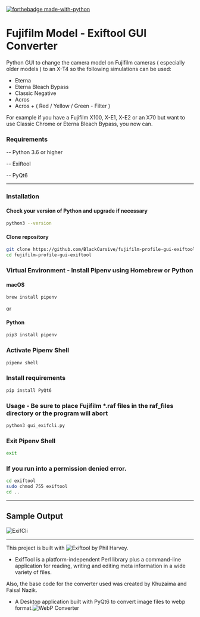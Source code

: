 [![forthebadge made-with-python](http://ForTheBadge.com/images/badges/made-with-python.svg)](https://www.python.org/)

# Fujifilm Model - Exiftool GUI Converter

Python GUI to change the camera model on Fujifilm cameras ( especially older models ) to an X-T4 so the following simulations can be used:

-    Eterna
-    Eterna Bleach Bypass
-    Classic Negative
-    Acros
-    Acros + ( Red / Yellow / Green - Filter )

For example if you have a Fujifilm X100, X-E1, X-E2 or an X70 but want to use Classic Chrome or Eterna Bleach Bypass, you now can.

### Requirements

-- Python 3.6 or higher

-- Exiftool

-- PyQt6

---

### Installation

#### Check your version of Python and upgrade if necessary

```bash
python3 --version
```

#### Clone repository

```bash
git clone https://github.com/BlackCursive/fujifilm-profile-gui-exiftool.git
cd fujifilm-profile-gui-exiftool
```

### Virtual Environment - Install Pipenv using Homebrew or Python

#### macOS

```bash
brew install pipenv
```

or

#### Python

```bash
pip3 install pipenv
```

### Activate Pipenv Shell

```bash
pipenv shell
```

### Install requirements

```bash
pip install PyQt6
```

### Usage - Be sure to place Fujifilm \*.raf files in the raf_files directory or the program will abort

```bash
python3 gui_exifcli.py
```

### Exit Pipenv Shell

```bash
exit
```

### If you run into a permission denied error.

```bash
cd exiftool
sudo chmod 755 exiftool
cd ..
```

---

## Sample Output

![ExifCli](https://github.com/BlackCursive/fujifilm-profile-exiftool/blob/main/gui_exifcli.gif)

---

This project is built with ![Exiftool](https://github.com/exiftool) by Phil Harvey.

-    ExifTool is a platform-independent Perl library plus a command-line application for reading, writing and editing meta information in a wide variety of files.

Also, the base code for the converter used was created by Khuzaima and Faisal Nazik.

-    A Desktop application built with PyQt6 to convert image files to webp format.![WebP Converter](https://github.com/kzmfhm/pyqt6-webp-file-converter)
